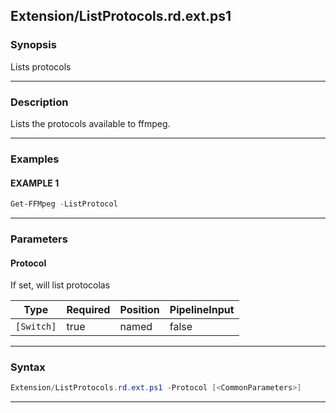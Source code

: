 
Extension/ListProtocols.rd.ext.ps1
----------------------------------
### Synopsis
Lists protocols

---
### Description

Lists the protocols available to ffmpeg.

---
### Examples
#### EXAMPLE 1
```PowerShell
Get-FFMpeg -ListProtocol
```

---
### Parameters
#### **Protocol**

If set, will list protocolas






|Type      |Required|Position|PipelineInput|
|----------|--------|--------|-------------|
|`[Switch]`|true    |named   |false        |



---
### Syntax
```PowerShell
Extension/ListProtocols.rd.ext.ps1 -Protocol [<CommonParameters>]
```
---





